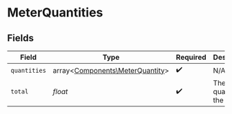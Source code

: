 # MeterQuantities


## Fields

| Field                                                                       | Type                                                                        | Required                                                                    | Description                                                                 | Example                                                                     |
| --------------------------------------------------------------------------- | --------------------------------------------------------------------------- | --------------------------------------------------------------------------- | --------------------------------------------------------------------------- | --------------------------------------------------------------------------- |
| `quantities`                                                                | array<[Components\MeterQuantity](../../Models/Components/MeterQuantity.md)> | :heavy_check_mark:                                                          | N/A                                                                         |                                                                             |
| `total`                                                                     | *float*                                                                     | :heavy_check_mark:                                                          | The total quantity for the period.                                          | 100                                                                         |